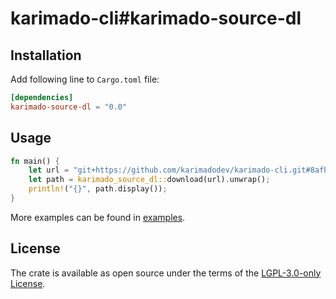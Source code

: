 # karimado-cli#karimado-source-dl

## Installation

Add following line to `Cargo.toml` file:

```toml
[dependencies]
karimado-source-dl = "0.0"
```

## Usage

```rust
fn main() {
    let url = "git+https://github.com/karimadodev/karimado-cli.git#8afbd6d";
    let path = karimado_source_dl::download(url).unwrap();
    println!("{}", path.display());
}
```

More examples can be found in [examples](./examples).

## License

The crate is available as open source under the terms of the [LGPL-3.0-only License](./LICENSE).
